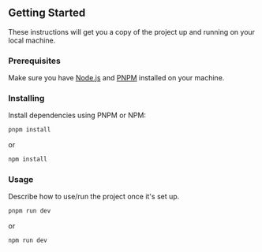 ## Getting Started

These instructions will get you a copy of the project up and running on your local machine.

### Prerequisites

Make sure you have [Node.js](https://nodejs.org/) and [PNPM](https://pnpm.io/) installed on your machine.

### Installing

Install dependencies using PNPM or NPM:

```bash
pnpm install
```
or
```bash
npm install
```

### Usage

Describe how to use/run the project once it's set up.

```bash
pnpm run dev
```
or
```bash
npm run dev
```
